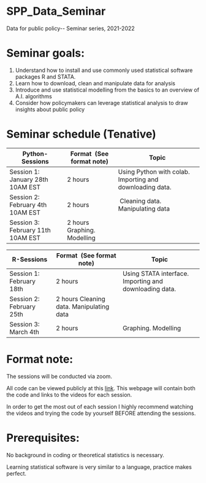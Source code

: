 # SPP_Data_Seminar
Data for public policy-- Seminar series, 2021-2022


# Seminar goals:
1.	Understand how to install and use commonly used statistical software packages R and STATA.
2.	Learn how to download, clean and manipulate data for analysis
3.	Introduce and use statistical modelling from the basics to an overview of A.I. algorithms
4.	Consider how policymakers can leverage statistical analysis to draw insights about public policy


# Seminar schedule (Tenative)
|Python-Sessions               |Format  (See format note)                |Topic                                                  |
|-------------------------|-----------------------------------------|-------------------------------------------------------|
|Session 1: January 28th 10AM EST|2 hours|Using Python with colab.  Importing and downloading data.|
|Session 2: February 4th 10AM EST|2 hours | Cleaning data. Manipulating data                      |
|Session 3: February 11th 10AM EST|2 hours Graphing. Modelling                                    |      



|R-Sessions         |Format  (See format note)                |Topic                                                  |
|-----------------------|-----------------------------------------|-------------------------------------------------------|
|Session 1: February 18th |2 hours |Using STATA interface.  Importing and downloading data.|
|Session 2: February 25th|2 hours Cleaning data. Manipulating data                       |
|Session 3: March 4th|2 hours |Graphing. Modelling                                    |


# Format note:
The sessions will be conducted via zoom.


All code can be viewed publicly at this [link](https://github.com/corybaird/SPP_Data_Seminar). This webpage will contain both the code and links to the videos for each session.

In order to get the most out of each session I highly recommend watching the videos and trying the code by yourself BEFORE attending the sessions. 

# Prerequisites:
No background in coding or theoretical statistics is necessary. 

Learning statistical software is very similar to a language, practice makes perfect. 

